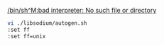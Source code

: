 [/bin/sh^M:bad interpreter: No such file or directory](http://www.cnblogs.com/pipelone/archive/2009/04/17/1437879.html)

```bash
vi ./libsodium/autogen.sh
:set ff
:set ff=unix
```
